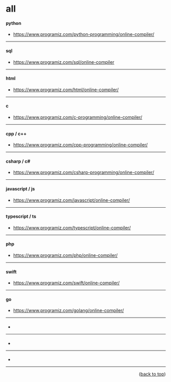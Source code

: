 <a name="topage"></a>

# all

#### python
* https://www.programiz.com/python-programming/online-compiler/

-----

#### sql
* https://www.programiz.com/sql/online-compiler

-----

#### html
* https://www.programiz.com/html/online-compiler/

-----

#### c
* https://www.programiz.com/c-programming/online-compiler/


-----

#### cpp / c++
* https://www.programiz.com/cpp-programming/online-compiler/

  
-----

#### csharp / c#
* https://www.programiz.com/csharp-programming/online-compiler/

-----


#### javascript / js
* https://www.programiz.com/javascript/online-compiler/

-----

#### typescript / ts
* https://www.programiz.com/typescript/online-compiler/

-----

#### php
* https://www.programiz.com/php/online-compiler/

-----

#### swift
* https://www.programiz.com/swift/online-compiler/

-----

#### go
* https://www.programiz.com/golang/online-compiler/

-----


#### 
* 

-----


#### 
* 

-----


#### 
* 

-----

<p align="right">(<a href="#topage">back to top</a>)</p>
<br/>
<br/>
